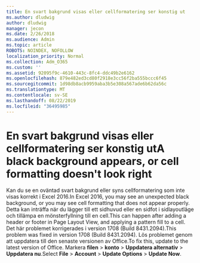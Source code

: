 ```yaml
---
title: En svart bakgrund visas eller cellformatering ser konstig ut
ms.author: dludwig
author: dludwig
manager: jecon
ms.date: 2/26/2018
ms.audience: Admin
ms.topic: article
ROBOTS: NOINDEX, NOFOLLOW
localization_priority: Normal
ms.collection: Adm_O365
ms.custom: ''
ms.assetid: 92095f9c-4610-443c-8fc4-ddc49b2e6162
ms.openlocfilehash: 879e482ed3cd80f2918e3cc56f2ba555bccc6f45
ms.sourcegitcommit: 1d98db8acb9959aba3b5e308a567ade6b62da56c
ms.translationtype: MT
ms.contentlocale: sv-SE
ms.lasthandoff: 08/22/2019
ms.locfileid: "36495985"
---
```

# <a name="a-black-background-appears-or-cell-formatting-doesnt-look-right"></a><span data-ttu-id="d6434-102">En svart bakgrund visas eller cellformatering ser konstig ut</span><span class="sxs-lookup"><span data-stu-id="d6434-102">A black background appears, or cell formatting doesn't look right</span></span>

<span data-ttu-id="d6434-103">Kan du se en oväntad svart bakgrund eller syns cellformatering som inte visas korrekt i Excel 2016.</span><span class="sxs-lookup"><span data-stu-id="d6434-103">In Excel 2016, you may see an unexpected black background, or you may see cell formatting that does not appear properly.</span></span> <span data-ttu-id="d6434-104">Detta kan inträffa när du lägger till ett sidhuvud eller en sidfot i sidlayoutläge och tillämpa en mönsterfyllning till en cell.</span><span class="sxs-lookup"><span data-stu-id="d6434-104">This can happen after adding a header or footer in Page Layout View, and applying a pattern fill to a cell.</span></span> <span data-ttu-id="d6434-105">Det här problemet korrigerades i version 1708 (Build 8431.2094).</span><span class="sxs-lookup"><span data-stu-id="d6434-105">This problem was fixed in version 1708 (Build 8431.2094).</span></span> <span data-ttu-id="d6434-106">Lös problemet genom att uppdatera till den senaste versionen av Office.</span><span class="sxs-lookup"><span data-stu-id="d6434-106">To fix this, update to the latest version of Office.</span></span> <span data-ttu-id="d6434-107">Markera **filen** \> **konto** \> **Uppdatera alternativ** \> **Uppdatera nu**.</span><span class="sxs-lookup"><span data-stu-id="d6434-107">Select **File** \> **Account** \> **Update Options** \> **Update Now**.</span></span>
  

